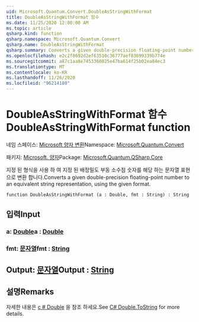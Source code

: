 ```yaml
---
uid: Microsoft.Quantum.Convert.DoubleAsStringWithFormat
title: DoubleAsStringWithFormat 함수
ms.date: 11/25/2020 12:00:00 AM
ms.topic: article
qsharp.kind: function
qsharp.namespace: Microsoft.Quantum.Convert
qsharp.name: DoubleAsStringWithFormat
qsharp.summary: Converts a given double-precision floating-point number to an equivalent string representation, using the given format.
ms.openlocfilehash: e2c2f8692d2ef63510c36777aef83699339b774e
ms.sourcegitcommit: a87c1aa8e7453360025e47ba614f25b02ea84ec3
ms.translationtype: MT
ms.contentlocale: ko-KR
ms.lasthandoff: 11/26/2020
ms.locfileid: "96214180"
---
```

# <a name="doubleasstringwithformat-function"></a><span data-ttu-id="f9086-102">DoubleAsStringWithFormat 함수</span><span class="sxs-lookup"><span data-stu-id="f9086-102">DoubleAsStringWithFormat function</span></span>

<span data-ttu-id="f9086-103">네임 스페이스: [Microsoft 양자 변환](xref:Microsoft.Quantum.Convert)</span><span class="sxs-lookup"><span data-stu-id="f9086-103">Namespace: [Microsoft.Quantum.Convert](xref:Microsoft.Quantum.Convert)</span></span>

<span data-ttu-id="f9086-104">패키지: [Microsoft. 양자](https://nuget.org/packages/Microsoft.Quantum.QSharp.Core)</span><span class="sxs-lookup"><span data-stu-id="f9086-104">Package: [Microsoft.Quantum.QSharp.Core](https://nuget.org/packages/Microsoft.Quantum.QSharp.Core)</span></span>


<span data-ttu-id="f9086-105">지정 된 형식을 사용 하 여 지정 된 배정밀도 부동 소수점 숫자를 해당 하는 문자열 표현으로 변환 합니다.</span><span class="sxs-lookup"><span data-stu-id="f9086-105">Converts a given double-precision floating-point number to an equivalent string representation, using the given format.</span></span>

```qsharp
function DoubleAsStringWithFormat (a : Double, fmt : String) : String
```


## <a name="input"></a><span data-ttu-id="f9086-106">입력</span><span class="sxs-lookup"><span data-stu-id="f9086-106">Input</span></span>

### <a name="a--double"></a><span data-ttu-id="f9086-107">a: [Double](xref:microsoft.quantum.lang-ref.double)</span><span class="sxs-lookup"><span data-stu-id="f9086-107">a : [Double](xref:microsoft.quantum.lang-ref.double)</span></span>




### <a name="fmt--string"></a><span data-ttu-id="f9086-108">fmt: [문자열](xref:microsoft.quantum.lang-ref.string)</span><span class="sxs-lookup"><span data-stu-id="f9086-108">fmt : [String](xref:microsoft.quantum.lang-ref.string)</span></span>





## <a name="output--string"></a><span data-ttu-id="f9086-109">Output: [문자열](xref:microsoft.quantum.lang-ref.string)</span><span class="sxs-lookup"><span data-stu-id="f9086-109">Output : [String](xref:microsoft.quantum.lang-ref.string)</span></span>



## <a name="remarks"></a><span data-ttu-id="f9086-110">설명</span><span class="sxs-lookup"><span data-stu-id="f9086-110">Remarks</span></span>

<span data-ttu-id="f9086-111">자세한 내용은 [c # Double](https://docs.microsoft.com/dotnet/api/system.double.tostring?view=netframework-4.7.1#System_Double_ToString_System_String_) 을 참조 하세요.</span><span class="sxs-lookup"><span data-stu-id="f9086-111">See [C# Double.ToString](https://docs.microsoft.com/dotnet/api/system.double.tostring?view=netframework-4.7.1#System_Double_ToString_System_String_) for more details.</span></span>
